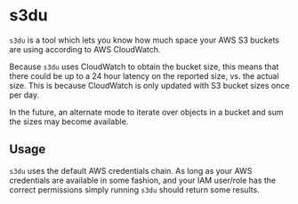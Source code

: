 # s3du

`s3du` is a tool which lets you know how much space your AWS S3 buckets are
using according to AWS CloudWatch.

Because `s3du` uses CloudWatch to obtain the bucket size, this means that there
could be up to a 24 hour latency on the reported size, vs. the actual size.
This is because CloudWatch is only updated with S3 bucket sizes once per day.

In the future, an alternate mode to iterate over objects in a bucket and sum
the sizes may become available.

## Usage

`s3du` uses the default AWS credentials chain. As long as your AWS credentials
are available in some fashion, and your IAM user/role has the correct
permissions simply running `s3du` should return some results.
